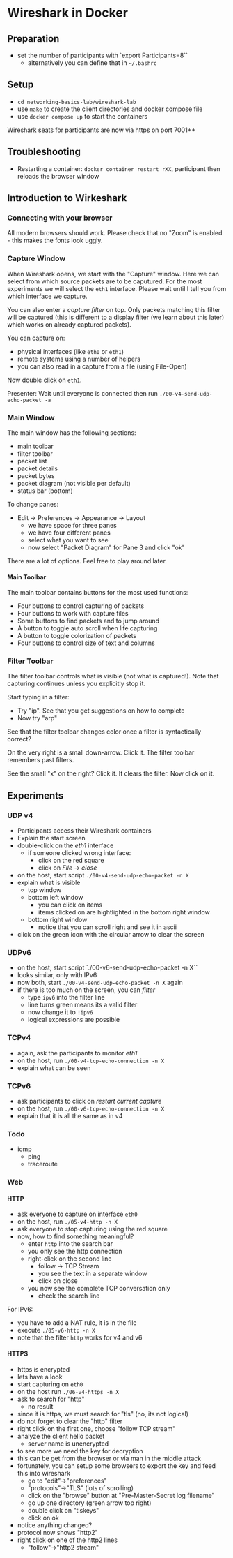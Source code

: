 # Wireshark in Docker

## Preparation

- set the number of participants with `export Participants=8``
  - alternatively you can define that in `~/.bashrc`

## Setup

- `cd networking-basics-lab/wireshark-lab`
- use `make` to create the client directories and docker compose file
- use `docker compose up` to start the containers

Wireshark seats for participants are now via https on port 7001++

## Troubleshooting

- Restarting a container: `docker container restart rXX`, participant then reloads the browser window

## Introduction to Wirkeshark

### Connecting with your browser

All modern browsers should work. Please check that no "Zoom" is enabled - this makes the fonts look uggly. 

### Capture Window

When Wireshark opens, we start with the "Capture" window. Here we can select from which source packets are to be caputured. For the most experiments we will select the `eth1` interface. Please wait until I tell you from which interface we capture.

You can also enter a *capture filter* on top. Only packets matching this filter will be captured (this is different to a display filter (we learn about this later) which works on already captured packets).

You can capture on:

- physical interfaces (like `eth0` or `eth1`)
- remote systems using a number of helpers
- you can also read in a capture from a file (using File-Open)

Now double click on `eth1`.

Presenter: Wait until everyone is connected then run `./00-v4-send-udp-echo-packet -a`

### Main Window

The main window has the following sections:

- main toolbar
- filter toolbar
- packet list
- packet details
- packet bytes
- packet diagram (not visible per default)
- status bar (bottom)

To change panes:

- Edit -> Preferences -> Appearance -> Layout
  - we have space for three panes
  - we have four different panes
  - select what you want to see
  - now select "Packet Diagram" for Pane 3 and click "ok"

There are a lot of options. Feel free to play around later.

#### Main Toolbar

The main toolbar contains buttons for the most used functions:

- Four buttons to control capturing of packets
- Four buttons to work with capture files
- Some buttons to find packets and to jump around
- A button to toggle auto scroll when life capturing
- A button to toggle colorization of packets
- Four buttons to control size of text and columns

### Filter Toolbar

The filter toolbar controls what is visible (not what is captured!). Note that capturing continues unless you explicitly stop it.

Start typing in a filter:

- Try "ip". See that you get suggestions on how to complete
- Now try "arp"

See that the filter toolbar changes color once a filter is syntactically correct?

On the very right is a small down-arrow. Click it. The filter toolbar remembers past filters.

See the small "x" on the right? Click it. It clears the filter. Now click on it.



## Experiments

### UDP v4

- Participants access their Wireshark containers
- Explain the start screen
- double-click on the *eth1* interface
  - if someone clicked wrong interface:
    - click on the red square
    - click on *File* -> *close*
- on the host, start script `./00-v4-send-udp-echo-packet -n X`
- explain what is visible
  - top window
  - bottom left window
    - you can click on items
    - items clicked on are hightlighted in the bottom right window
  - bottom right window
    - notice that you can scroll right and see it in ascii
- click on the green icon with the circular arrow to clear the screen

### UDPv6

- on the host, start script `./00-v6-send-udp-echo-packet -n X``
- looks similar, only with IPv6
- now both, start `./00-v4-send-udp-echo-packet -n X` again
- if there is too much on the screen, you can *filter*
  - type `ipv6` into the filter line
  - line turns green means its a valid filter
  - now change it to `!ipv6`
  - logical expressions are possible

### TCPv4
- again, ask the participants to monitor *eth1*
- on the host, run `./00-v4-tcp-echo-connection -n X`
- explain what can be seen

### TCPv6
- ask participants to click on *restart current capture*
- on the host, run `./00-v6-tcp-echo-connection -n X`
- explain that it is all the same as in v4

### Todo
- icmp
  - ping
  - traceroute

### Web

#### HTTP

- ask everyone to capture on interface `eth0`
- on the host, run `./05-v4-http -n X`
- ask everyone to stop capturing using the red square
- now, how to find something meaningful?
  - enter `http` into the search bar
  - you only see the http connection
  - right-click on the second line
    - follow -> TCP Stream
    - you see the text in a separate window
    - click on close
  - you now see the complete TCP conversation only
    - check the search line

For IPv6:
- you have to add a NAT rule, it is in the file
- execute `./05-v6-http -n X` 
- note that the filter `http` works for v4 and v6

#### HTTPS

- https is encrypted
- lets have a look
- start capturing on `eth0`
- on the host run `./06-v4-https -n X`
- ask to search for "http"
  - no result
- since it is https, we must search for "tls" (no, its not logical)
- do not forget to clear the "http" filter
- right click on the first one, choose "follow TCP stream"
- analyze the client hello packet
  - server name is unencrypted
- to see more we need the key for decryption
- this can be get from the browser or via man in the middle attack
- fortunately, you can setup some browsers to export the key and feed this into wireshark
  - go to "edit"->"preferences"
  - "protocols"->"TLS" (lots of scrolling)
  - click on the "browse" button at "Pre-Master-Secret log filename"
  - go up one directory (green arrow top right)
  - double click on "tlskeys"
  - click on ok
- notice anything changed?
- protocol now shows "http2"
- right click on one of the http2 lines
  - "follow"->"http2 stream"


